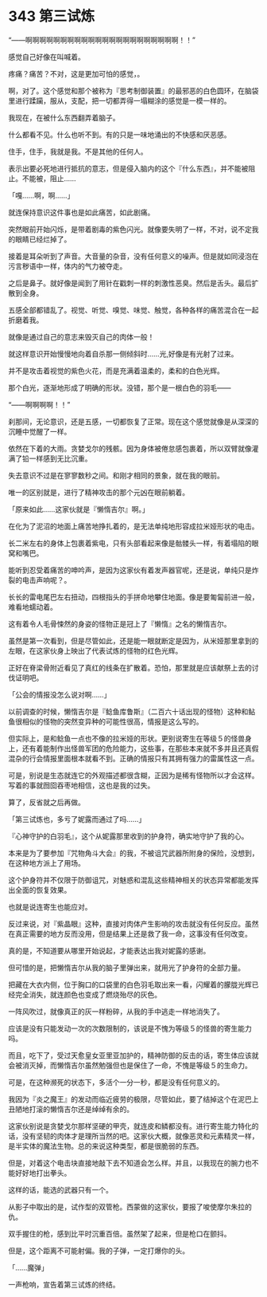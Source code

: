 # 343 第三试炼

“——啊啊啊啊啊啊啊啊啊啊啊啊啊啊啊啊啊啊啊啊啊啊！！”

感觉自己好像在叫喊着。

疼痛？痛苦？不对，这是更加可怕的感觉，。

啊，对了。这个感觉和那个被称为『思考制御装置』的最邪恶的白色圆环，在脑袋里进行蹂躏，服从，支配，把一切都弄得一塌糊涂的感觉是一模一样的。

我现在，在被什么东西翻弄着脑子。

什么都看不见。什么也听不到。有的只是一味地涌出的不快感和厌恶感。

住手，住手，我就是我。不是其他的任何人。

表示出要必死地进行抵抗的意志，但是侵入脑内的这个『什么东西』，并不能被阻止。不能被，阻止……

「嘎……啊，啊……」

就连保持意识这件事也是如此痛苦，如此剧痛。

突然眼前开始闪烁，是带着剧毒的紫色闪光。就像要失明了一样，不对，说不定我的眼睛已经烂掉了。

接着是耳朵听到了声音。大音量的杂音，没有任何意义的噪声。但是就如同浸泡在污言秽语中一样，体内的气力被夺走。

之后是鼻子。就好像是闻到了用针在戳刺一样的刺激性恶臭。然后是舌头。最后扩散到全身。

五感全部都错乱了。视觉、听觉、嗅觉、味觉、触觉，各种各样的痛苦混合在一起折磨着我。

就像是通过自己的意志来毁灭自己的肉体一般！

就这样意识开始慢慢地向着自杀那一侧倾斜时……光,好像是有光射了过来。

并不是攻击着视觉的紫色火花，而是充满着温柔的，柔和的白色光辉。

那个白光，逐渐地形成了明确的形状。没错，那个是一根白色的羽毛——

“——啊啊啊啊！！”

刹那间，无论意识，还是五感，一切都恢复了正常。现在这个感觉就像是从深深的沉睡中觉醒了一样。

依然在下着的大雨。贪婪戈尔的残骸。因为身体被倦怠感包裹着，所以双臂就像灌满了铅一样感到无比沉重。

失去意识不过是在寥寥数秒之间。和刚才相同的景象，就在我的眼前。

唯一的区别就是，进行了精神攻击的那个元凶在眼前躺着。

「原来如此……这家伙就是『懒惰吉尔』啊。」

在化为了泥沼的地面上痛苦地挣扎着的，是无法单纯地形容成拉米娅形状的电击。

长二米左右的身体上包裹着紫电，只有头部看起来像是骷髅头一样，有着塌陷的眼窝和嘴巴。

能听到忍受着痛苦的呻吟声，是因为这家伙有着发声器官呢，还是说，单纯只是炸裂的电击声响呢？。

长长的雷电尾巴左右扭动，四根指头的手拼命地攀住地面。像是要匍匐前进一般，难看地蠕动着。

这有着令人毛骨悚然的身姿的怪物正是冠上了『懒惰』之名的懒惰吉尔。

虽然是第一次看到，但是尽管如此，还是能一眼就断定是因为，从米娅那里拿到的左眼，在这家伙身上映出了代表试炼的怪物的红色光辉。

正好在脊梁骨附近看见了真红的线条在扩散着。恐怕，那里就是应该献祭上去的讨伐证明吧。

「公会的情报没怎么说对啊……」

以前调查的时候，懒惰吉尔是『鲶鱼库鲁斯』（二百六十话出现的怪物）这种和鲇鱼很相似的怪物的突然变异种的可能性很高，情报是这么写的。

但实际上，是和鲶鱼一点也不像的拉米娅的形状。更别说寄生在等级５的怪兽身上，还有着能制作出怪兽军团的危险能力，这些事，在那些本来就不多并且还真假混杂的行会情报里面根本就看不到。正确的情报只有其拥有强力的雷属性这一点。

可是，别说是生态就连它的外观描述都很含糊，正因为是稀有怪物所以才会这样。写着的事就囫囵吞枣地相信，这也是我的过失。

算了，反省就之后再做。

「第三试炼也，多亏了妮露而通过了吗……」

『心神守护的白羽毛』，这个从妮露那里收到的护身符，确实地守护了我的心。

本来是为了要参加『咒物角斗大会』的我，不被诅咒武器所附身的保险，没想到，在这种地方派上了用场。

这个护身符并不仅限于防御诅咒，对魅惑和混乱这些精神相关的状态异常都能发挥出全面的恢复效果。

也就是说连寄生也能应对。

反过来说，对『紫晶眼』这种，直接对肉体产生影响的攻击就没有任何反应。虽然在真正需要的地方反而没用，但是结果上还是救了我一命，这事没有任何改变。

真的是，不知道要从哪里开始说起，才能表达出我对妮露的感谢。

但可惜的是，把懒惰吉尔从我的脑子里弹出来，就用光了护身符的全部力量。

把藏在大衣内侧，位于胸口的口袋里的白色羽毛取出来一看，闪耀着的朦胧光辉已经完全消失，就连颜色也变成了燃烧殆尽的灰色。

一阵风吹过，就像真正的灰一样粉碎，从我的手中逃走一样地消失了。

应该是没有只能发动一次的次数限制的，该说是不愧为等级５的怪兽的寄生能力吗。

而且，吃下了，受过天愈皇女亚里亚加护的，精神防御的反击的话，寄生体应该就会被消灭掉，而懒惰吉尔虽然勉强但也是保住了一命，不愧是等级５的生命力。

可是，在这种濒死的状态下，多活个一分一秒，都是没有任何意义的。

我因为『炎之魔王』的发动而临近疲劳的极限，尽管如此，要了结掉这个在泥巴上丑陋地打滚的懒惰吉尔还是绰绰有余的。

这家伙别说是贪婪戈尔那样坚硬的甲壳，就连皮和鳞都没有。进行寄生能力特化的话，没有坚韧的肉体才是理所当然的吧。这家伙大概，就像恶灵和元素精灵一样，是半实体的魔法生物。总的来说这种类型，都是很脆弱的东西。

但是，对着这个电击块直接地敲下去不知道会怎么样。并且，以我现在的腕力也不能好好地打出拳头。

这样的话，能选的武器只有一个。

从影子中取出的是，试作型的双管枪。西蒙做的这家伙，要报了唆使摩尔朱拉的仇。

双手握住的枪，感到比平时沉重百倍。虽然架了起来，但是枪口在颤抖。

但是，这个距离不可能射偏。我的子弹，一定打爆你的头。

「……魔弹」

一声枪响，宣告着第三试炼的终结。
